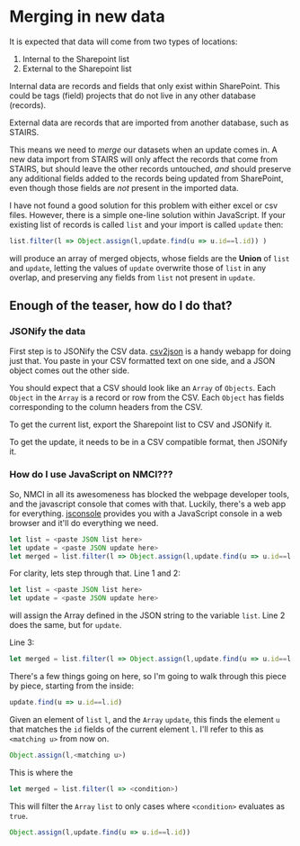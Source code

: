 # Merging in new data

It is expected that data will come from two types of locations:

1. Internal to the Sharepoint list
2. External to the Sharepoint list

Internal data are records and fields that only exist within SharePoint. This could be tags (field) projects that do not live in any other database (records).

External data are records that are imported from another database, such as STAIRS.

This means we need to _merge_ our datasets when an update comes in. A new data import from STAIRS will only affect the records that come from STAIRS, but should leave the other records untouched, _and_ should preserve any additional fields added to the records being updated from SharePoint, even though those fields are _not_ present in the imported data.

I have not found a good solution for this problem with either excel or csv files. However, there is a simple one-line solution within JavaScript. If your existing list of records is called `list` and your import is called `update` then:

```javascript
list.filter(l => Object.assign(l,update.find(u => u.id==l.id)) )
```

will produce an array of merged objects, whose fields are the __Union__ of `list` and `update`, letting the values of `update` overwrite those of `list` in any overlap, and preserving any fields from `list` not present in `update`.

## Enough of the teaser, how do I do that?

### JSONify the data

First step is to JSONify the CSV data. [csv2json](https://csvjson.com/csv2json) is a handy webapp for doing just that. You paste in your CSV formatted text on one side, and a JSON object comes out the other side. 

You should expect that a CSV should look like an `Array` of `Objects`. Each `Object` in the `Array` is a record or row from the CSV. Each `Object` has fields corresponding to the column headers from the CSV.

To get the current list, export the Sharepoint list to CSV and JSONify it.

To get the update, it needs to be in a CSV compatible format, then JSONify it.

### How do I use JavaScript on NMCI???

So, NMCI in all its awesomeness has blocked the webpage developer tools, and the javascript console that comes with that. Luckily, there's a web app for everything. [jsconsole](https://jsconsole.com/) provides you with a JavaScript console in a web browser and it'll do everything we need.

```javascript
let list = <paste JSON list here>
let update = <paste JSON update here>
let merged = list.filter(l => Object.assign(l,update.find(u => u.id==l.id)) )
```

For clarity, lets step through that. Line 1 and 2:
```javascript
let list = <paste JSON list here>
let update = <paste JSON update here>
```
will assign the Array defined in the JSON string to the variable `list`. Line 2 does the same, but for `update`.

Line 3:
```javascript
let merged = list.filter(l => Object.assign(l,update.find(u => u.id==l.id)) )
```
There's a few things going on here, so I'm going to walk through this piece by piece, starting from the inside:
```javascript
update.find(u => u.id==l.id)
```
Given an element of `list` `l`, and the `Array` `update`, this finds the element `u` that matches the `id` fields of the current element `l`. I'll refer to this as `<matching u>` from now on.

```javascript
Object.assign(l,<matching u>)
```
This is where the 

```javascript
let merged = list.filter(l => <condition>)
```
This will filter the `Array` `list` to only cases where `<condition>` evaluates as `true`.
```javascript
Object.assign(l,update.find(u => u.id==l.id))
```
